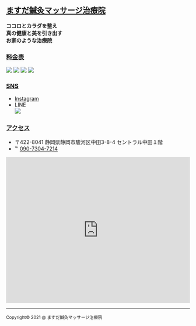 <!-- Style Sheet -->
<!-- simonlc/Markdown-CSS - https://github.com/simonlc/Markdown-CSS -->
<link href="https://raw.githubusercontent.com/simonlc/Markdown-CSS/master/markdown.css" rel="stylesheet">
<link href="./style.css" rel="stylesheet">

<!-- Markdown/HTML -->
## <a href="https://ghsable.github.io/chiropractic-masuda/" id="title">ますだ鍼灸マッサージ治療院</a>

**ココロとカラダを整え  
 真の健康と美を引き出す  
 お家のような治療院**

### <u>料金表</u>

![](images/price_1.png)
![](images/price_2.png)
![](images/price_3.png)
![](images/price_4.png)

### <u>SNS</u>

* [Instagram](https://www.instagram.com/masuda.harima55/)
* LINE  
  ![](images/line_qrcode.jpg)

### <u>アクセス</u>

* 〒422-8041 静岡県静岡市駿河区中田3-8-4 セントラル中田１階
* ℡ <a href="tel:09073047214">090-7304-7214</a>
<section id="GoogleMap"><iframe src="https://www.google.com/maps/embed?pb=!1m18!1m12!1m3!1d3269.8609972636787!2d138.39410381523922!3d34.960092480368644!2m3!1f0!2f0!3f0!3m2!1i1024!2i768!4f13.1!3m3!1m2!1s0x601a49de335b187b%3A0x9c0bd30623e61afa!2z44CSNDIyLTgwNDEg6Z2Z5bKh55yM6Z2Z5bKh5biC6ae_5rKz5Yy65Lit55Sw77yT5LiB55uu77yY4oiS77yU!5e0!3m2!1sja!2sjp!4v1623077993031!5m2!1sja!2sjp" width="100%" height="400" frameborder="0" style="border:0" allowfullscreen></iframe></section>

---
<p id="copyright"><small>Copyright&copy; 2021 @ ますだ鍼灸マッサージ治療院</small></p>
